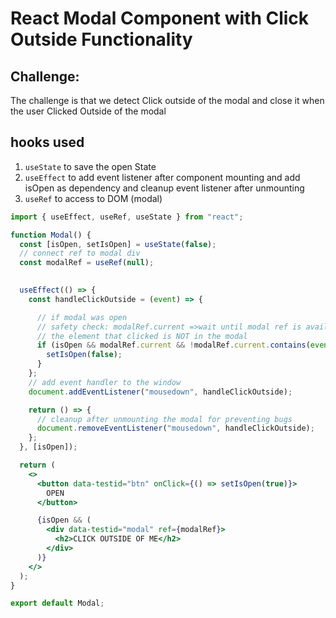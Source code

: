 # React Modal Component with Click Outside Functionality

## Challenge:
The challenge is that we detect Click outside of the modal and close it when the user Clicked Outside of the modal
## hooks used 
1. `useState` to save the open State
2. `useEffect` to add event listener after component mounting and add isOpen as dependency and cleanup event listener after unmounting
3. `useRef` to access to DOM (modal)

```jsx
import { useEffect, useRef, useState } from "react";

function Modal() {
  const [isOpen, setIsOpen] = useState(false);
  // connect ref to modal div
  const modalRef = useRef(null);

  
  useEffect(() => {
    const handleClickOutside = (event) => {

      // if modal was open 
      // safety check: modalRef.current =>wait until modal ref is available
      // the element that clicked is NOT in the modal 
      if (isOpen && modalRef.current && !modalRef.current.contains(event.target)) {
        setIsOpen(false); 
      }
    };
    // add event handler to the window 
    document.addEventListener("mousedown", handleClickOutside);

    return () => {
      // cleanup after unmounting the modal for preventing bugs
      document.removeEventListener("mousedown", handleClickOutside);
    };
  }, [isOpen]);

  return (
    <>
      <button data-testid="btn" onClick={() => setIsOpen(true)}>
        OPEN
      </button>

      {isOpen && (
        <div data-testid="modal" ref={modalRef}>
          <h2>CLICK OUTSIDE OF ME</h2>
        </div>
      )}
    </>
  );
}

export default Modal;

```